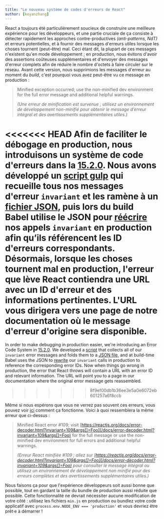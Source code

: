 ```yaml
---
title: "Le nouveau système de codes d'erreurs de React"
author: [keyanzhang]
---
```


React a toujours été particulièrement soucieux de construire une meilleure expérience pour les développeurs, et une partie cruciale de ça consiste à détecter rapidement les approches contre-productives *(anti-patterns, NdT)*  et erreurs potentielles, et à fournir des messages d'erreurs utiles lorsque les choses tournent (peut-être) mal.
Ceci étant dit, la plupart de ces messages n'existent qu'en mode développement ; en production, nous évitons d'avoir des assertions coûteuses supplémentaires et d'envoyer des messages d'erreur complets afin de réduire le nombre d'octets à faire circuler sur le réseau.
Avant cette version, nous supprimions les messages d'erreur au moment du *build*, c'est pourquoi vous avez peut-être vu ce message en production :

> Minified exception occurred; use the non-minified dev environment for the full error message and additional helpful warnings.
>
> *(Une erreur de minification est survenue ; utilisez un environnement de développement non-minifié pour obtenir le message d’erreur intégral et des avertissements supplémentaires utiles.)*

<<<<<<< HEAD
Afin de faciliter le débogage en production, nous introduisons un système de code d'erreurs dans la [15.2.0](https://github.com/facebook/react/releases/tag/v15.2.0). Nous avons développé un [script gulp](https://github.com/facebook/react/blob/master/scripts/error-codes/gulp-extract-errors.js) qui recueille tous nos messages d'erreur `invariant` et les ramène à un [fichier JSON](https://github.com/facebook/react/blob/master/scripts/error-codes/codes.json), puis lors du build Babel utilise le JSON pour [réécrire](https://github.com/facebook/react/blob/master/scripts/error-codes/replace-invariant-error-codes.js) nos appels `invariant` en production afin qu’ils référencent les ID d'erreurs correspondants. Désormais, lorsque les choses tournent mal en production, l'erreur que lève React contiendra une URL avec un ID d'erreur et des informations pertinentes. L'URL vous dirigera vers une page de notre documentation où le message d'erreur d'origine sera disponible.
=======
In order to make debugging in production easier, we're introducing an Error Code System in [15.2.0](https://github.com/facebook/react/releases/tag/v15.2.0). We developed a [script](https://github.com/facebook/react/blob/master/scripts/error-codes/extract-errors.js) that collects all of our `invariant` error messages and folds them to a [JSON file](https://github.com/facebook/react/blob/master/scripts/error-codes/codes.json), and at build-time Babel uses the JSON to [rewrite](https://github.com/facebook/react/blob/master/scripts/error-codes/transform-error-messages.js) our `invariant` calls in production to reference the corresponding error IDs. Now when things go wrong in production, the error that React throws will contain a URL with an error ID and relevant information. The URL will point you to a page in our documentation where the original error message gets reassembled.
>>>>>>> 8f9ef00db1b36ee3e5a0e6072eb601257a6f8ccb

Même si nous espérons que vous ne verrez pas souvent ces erreurs, vous pouvez voir [ici](/docs/error-decoder.html?invariant=109&args[]=Foo) comment ça fonctionne. Voici à quoi ressemblera la même erreur que ci-dessus :

> Minified React error #109; visit [https://reactjs.org/docs/error-decoder.html?invariant=109&args[]=Foo](/docs/error-decoder.html?invariant=109&args[]=Foo) for the full message or use the non-minified dev environment for full errors and additional helpful warnings.
>
> *(Erreur React minifiée #109 ; allez sur [https://reactjs.org/docs/error-decoder.html?invariant=109&args[]=Foo](/docs/error-decoder.html?invariant=109&args[]=Foo) pour consulter le message intégral ou utilisez un environnement de développement non minifié pour des erreurs complètes et des avertissements supplémentaires utiles.)*

Nous faisons ça pour que l'expérience développeurs soit aussi bonne que possible, tout en gardant la taille du bundle de production aussi réduite que possible. Cette fonctionnalité ne devrait nécessiter aucune modification de votre côté : utilisez les fichiers `min.js` en production ou bundlez votre code applicatif avec `process.env.NODE_ENV === 'production'` et vous devriez être prêt·e à démarrer !
